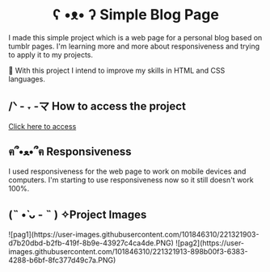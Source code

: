 <h1 align="center"> ʕ •ᴥ• ʔ	Simple Blog Page </h1>
<p>I made this simple project which is a web page for a personal blog based on tumblr pages. I'm learning more and more about responsiveness and trying to apply it to my projects.</p>
<p>🌱 With this project I intend to improve my skills in HTML and CSS languages.</p>
<h2>/ᐠ - ˕ -マ How to access the project</h2>
<a href="https://maridamaso.github.io/mari_damaso/">Click here to access</a>
<h2>ฅ՞•ﻌ•՞ฅ Responsiveness</h2>
<p>I used responsiveness for the web page to work on mobile devices and computers. I'm starting to use responsiveness now so it still doesn't work 100%.</p>
<h2>(˵ •̀ ᴗ - ˵ ) ✧Project Images</h2>
![pag1](https://user-images.githubusercontent.com/101846310/221321903-d7b20dbd-b2fb-419f-8b9e-43927c4ca4de.PNG)
![pag2](https://user-images.githubusercontent.com/101846310/221321913-898b00f3-6383-4288-b6bf-8fc377d49c7a.PNG)
